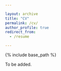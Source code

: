 ```yaml
---

layout: archive
title: "CV"
permalink: /cv/
author_profile: true
redirect_from:
  - /resume

---
```


{% include base_path %}

To be added.